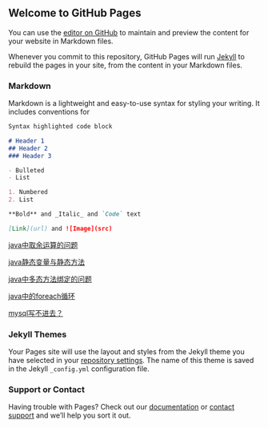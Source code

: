 ## Welcome to GitHub Pages

You can use the [editor on GitHub](https://github.com/iDea2016su/iDea2016su.github.io/edit/master/README.md) to maintain and preview the content for your website in Markdown files.

Whenever you commit to this repository, GitHub Pages will run [Jekyll](https://jekyllrb.com/) to rebuild the pages in your site, from the content in your Markdown files.

### Markdown

Markdown is a lightweight and easy-to-use syntax for styling your writing. It includes conventions for

```markdown
Syntax highlighted code block

# Header 1
## Header 2
### Header 3

- Bulleted
- List

1. Numbered
2. List

**Bold** and _Italic_ and `Code` text

[Link](url) and ![Image](src)
```

[java中取余运算的问题](https://github.com/iDea2016su/iDea2016su.github.io/blob/master/study/java.md)

[java静态变量与静态方法](https://github.com/iDea2016su/iDea2016su.github.io/blob/master/study/java_static.md)

[java中多态方法绑定的问题](https://github.com/iDea2016su/iDea2016su.github.io/blob/master/study/polymorphism.md)  

[java中的foreach循环](https://github.com/iDea2016su/iDea2016su.github.io/blob/master/study/foreach.md)

[mysql写不进去？](https://github.com/iDea2016su/iDea2016su.github.io/blob/master/study/mysql.md)

### Jekyll Themes

Your Pages site will use the layout and styles from the Jekyll theme you have selected in your [repository settings](https://github.com/iDea2016su/iDea2016su.github.io/settings). The name of this theme is saved in the Jekyll `_config.yml` configuration file.

### Support or Contact

Having trouble with Pages? Check out our [documentation](https://help.github.com/categories/github-pages-basics/) or [contact support](https://github.com/contact) and we’ll help you sort it out.
